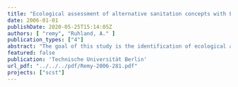 ```yaml
---
title: "Ecological assessment of alternative sanitation concepts with Life Cycle Assessment"
date: 2006-01-01
publishDate: 2020-05-25T15:14:05Z
authors: [ "remy", "Ruhland, A." ]
publication_types: ["4"]
abstract: "The goal of this study is the identification of ecological advantages and disadvantages of alternative sanitation systems in comparison to conventional wastewater treatment. The methodology of Life Cycle Assessment (LCA) is adopted as an evaluation tool for the ecological assessment of various sanitation scenarios for a hypothetical middle-sized settlement in Germany (ca 5000 inhabitants). The scenarios include a reference system with conventional drainage and treatment in an activated sludge plant with anaerobic sludge digestion and sewage gas production. In the alternative scenarios, urine is source-separated in the toilet, collected and applied as fertilizer. Faeces are either collected by gravity drainage and composted together with biowaste or collected by a vacuum system and co-digested with biowaste to gain biogas for energy production. The remaining greywater is treated in a soil filter or in a technical plant (Sequencing batch reactor). All relevant processes of the investigated scenarios are modelled in detail for the Life Cycle Inventory, based on data from pilot plants and literature. This implies the processing of the different waste fractions, transport and energy supply, mineral fertilizer substitution, and sludge incineration. Beside the operational expenditures, the construction phase is included with material and energy demands. The resulting substance flow model is evaluated with a set of environmental indicators relating to the demand of energy, non-renewable resources, climate change, eutrophication, acidification, and various toxicity potentials. As a result, the alternative scenarios cause less environmental burden in almost all impact categories. The source-separation of human excreta disburdens the wastewater treatment process and lowers nutrient emissions into surface waters. The secondary fertilizer from urine and faeces has lower heavy metal content than an average mineral fertilizer. Depending on the system configuration, alternative sanitation systems can have a lower demand for fossil fuels and subsequently cause fewer emissions of climate-active gases. Only the increased emission of acidifying gases represents a considerable drawback compared to the conventional system. A normalisation of all indicators to the average environmental burden of a single person in Germany reveals that the decisive categories for the overall comparison are related to eutrophication, acidification, and terrestrial ecotoxicity. Energy-related indicators have a smaller contribution, but they can be important in terms of world-wide scarce fossil resources and climate change. The advantages of alternative sanitation systems can only be realized if the secondary functions of mineral fertilizer substitution and energy supply are fully utilized. Important key parameters for future LCA studies of alternative sanitation systems are identified, which may simplify the data acquisition. The construction phase has only a minor relevance for the ecological assessment and may therefore be neglected in future studies. In all, the data quality of this LCA study can be further improved, because many processes of alternative systems have not yet been investigated or realized in full-scale. Hence, the development of a universal decision support method could not be realized in a reasonable way due to the lack of adequate long-term process data and the high influence of case-specific boundary conditions on the technical implementation. However, this LCA study gives a first assessment of potential ecological benefits and drawbacks of alternative sanitation systems."
featured: false
publication: 'Technische Universität Berlin'
url_pdf: "../../../pdf/Remy-2006-281.pdf"
projects: ["scst"]
---
```


